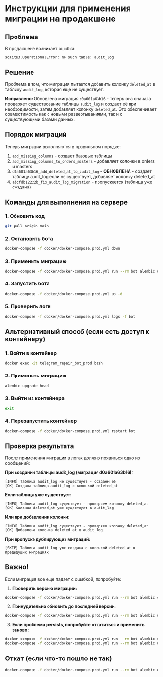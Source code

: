 # Инструкции для применения миграции на продакшене

## Проблема
В продакшене возникает ошибка:
```
sqlite3.OperationalError: no such table: audit_log
```

## Решение
Проблема в том, что миграция пытается добавить колонку `deleted_at` в таблицу `audit_log`, которая еще не существует.

**Исправлено:**
Обновлена миграция `d0a601a63b16` - теперь она сначала проверяет существование таблицы `audit_log` и создает её при необходимости, затем добавляет колонку `deleted_at`. Это обеспечивает совместимость как с новыми развертываниями, так и с существующими базами данных.

## Порядок миграций
Теперь миграции выполняются в правильном порядке:
1. `add_missing_columns` - создает базовые таблицы
2. `add_missing_columns_to_orders_masters` - добавляет колонки в orders и masters
3. `d0a601a63b16_add_deleted_at_to_audit_log` - **ОБНОВЛЕНА** - создает таблицу audit_log если не существует, добавляет колонку deleted_at
4. `abcfdb12222b_fix_audit_log_migration` - пропускается (таблица уже создана)

## Команды для выполнения на сервере

### 1. Обновить код
```bash
git pull origin main
```

### 2. Остановить бота
```bash
docker-compose -f docker/docker-compose.prod.yml down
```

### 3. Применить миграцию
```bash
docker-compose -f docker/docker-compose.prod.yml run --rm bot alembic upgrade head
```

### 4. Запустить бота
```bash
docker-compose -f docker/docker-compose.prod.yml up -d
```

### 5. Проверить логи
```bash
docker-compose -f docker/docker-compose.prod.yml logs -f bot
```

## Альтернативный способ (если есть доступ к контейнеру)

### 1. Войти в контейнер
```bash
docker exec -it telegram_repair_bot_prod bash
```

### 2. Применить миграцию
```bash
alembic upgrade head
```

### 3. Выйти из контейнера
```bash
exit
```

### 4. Перезапустить контейнер
```bash
docker-compose -f docker/docker-compose.prod.yml restart bot
```

## Проверка результата
После применения миграции в логах должно появиться одно из сообщений:

**При создании таблицы audit_log (миграция d0a601a63b16):**
```
[INFO] Таблица audit_log не существует - создаем её
[OK] Создана таблица audit_log с колонкой deleted_at
```

**Если таблица уже существует:**
```
[INFO] Таблица audit_log существует - проверяем колонку deleted_at
[OK] Колонка deleted_at уже существует в audit_log
```

**Или при добавлении колонки:**
```
[INFO] Таблица audit_log существует - проверяем колонку deleted_at
[OK] Добавлена колонка deleted_at в audit_log
```

**При пропуске дублирующих миграций:**
```
[SKIP] Таблица audit_log уже создана с колонкой deleted_at в предыдущих миграциях
```

## Важно!
Если миграция все еще падает с ошибкой, попробуйте:

1. **Проверить версию миграции:**
```bash
docker-compose -f docker/docker-compose.prod.yml run --rm bot alembic current
```

2. **Принудительно обновить до последней версии:**
```bash
docker-compose -f docker/docker-compose.prod.yml run --rm bot alembic upgrade head
```

3. **Если проблема persists, попробуйте откатиться и применить заново:**
```bash
docker-compose -f docker/docker-compose.prod.yml run --rm bot alembic downgrade -1
docker-compose -f docker/docker-compose.prod.yml run --rm bot alembic upgrade head
```

## Откат (если что-то пошло не так)
```bash
docker-compose -f docker/docker-compose.prod.yml run --rm bot alembic downgrade -1
```
